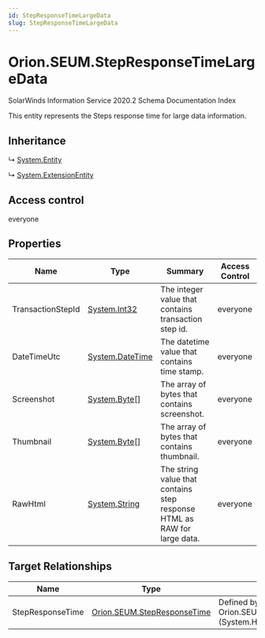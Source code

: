 ```yaml
---
id: StepResponseTimeLargeData
slug: StepResponseTimeLargeData
---
```


# Orion.SEUM.StepResponseTimeLargeData

SolarWinds Information Service 2020.2 Schema Documentation Index

This entity represents the Steps response time for large data information.

## Inheritance

↳ [System.Entity](./../System/Entity)

↳ [System.ExtensionEntity](./../System/ExtensionEntity)

## Access control

everyone

## Properties

| Name | Type | Summary | Access Control |
| ------ | ------ | ------ | ------ |
| TransactionStepId | [System.Int32](https://docs.microsoft.com/en-us/dotnet/api/system.int32) | The integer value that contains transaction step id. | everyone |
| DateTimeUtc | [System.DateTime](https://docs.microsoft.com/en-us/dotnet/api/system.datetime) | The datetime value that contains time stamp. | everyone |
| Screenshot | [System.Byte[]](https://docs.microsoft.com/en-us/dotnet/api/system.byte) | The array of bytes that contains screenshot. | everyone |
| Thumbnail | [System.Byte[]](https://docs.microsoft.com/en-us/dotnet/api/system.byte) | The array of bytes that contains thumbnail. | everyone |
| RawHtml | [System.String](https://docs.microsoft.com/en-us/dotnet/api/system.string) | The string value that contains step response HTML as RAW for large data. | everyone |

## Target Relationships

| Name | Type | Notes |
| ------ | ------ | ------ |
| StepResponseTime | [Orion.SEUM.StepResponseTime](./../Orion.SEUM/StepResponseTime) | Defined by relationship Orion.SEUM.StepResponseTimeHostsLargeData (System.Hosting) |

